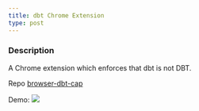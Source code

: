 ```yaml
---
title: dbt Chrome Extension
type: post
---
```


### Description
A Chrome extension which enforces that dbt is not DBT.

Repo [browser-dbt-cap](https://github.com/zsombor-flds/browser-dbt-cap)

Demo:
![](/misc/chrome_cap_demo.gif)
